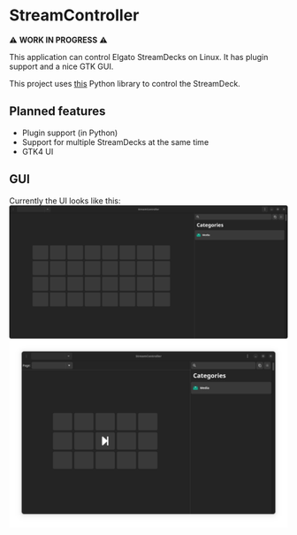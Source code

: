 # StreamController

:warning: **WORK IN PROGRESS** :warning:


This application can control Elgato StreamDecks on Linux.
It has plugin support and a nice GTK GUI.

This project uses [this](https://github.com/abcminiuser/python-elgato-streamdeck) Python library to control the StreamDeck.

## Planned features
- Plugin support (in Python)
- Support for multiple StreamDecks at the same time
- GTK4 UI

## GUI
Currently the UI looks like this:
![UI](README_ASSETS/StreamControllerUI.png)
![UI](README_ASSETS/StreamControllerUI2.png)